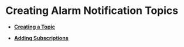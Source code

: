 # Creating Alarm Notification Topics<a name="EN-US_TOPIC_0084572211"></a>

-   **[Creating a Topic](creating-a-topic.md)**  

-   **[Adding Subscriptions](adding-subscriptions.md)**  


